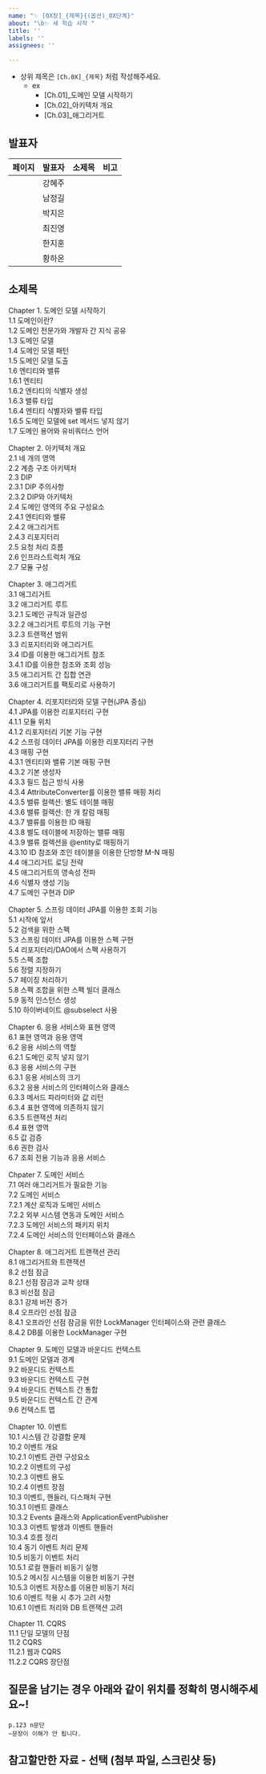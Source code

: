 ```yaml
---
name: "✨ [0X장]_{제목}{(옵션)_0X단계}"
about: "\b✨ 새 학습 시작 "
title: ''
labels: ''
assignees: ''

---
```

- 상위 제목은 `[Ch.0X]_{제목}` 처럼 작성해주세요.
  - ex
    - [Ch.01]_도메인 모델 시작하기
    - [Ch.02]_아키텍처 개요
    - [Ch.03]_애그리거트


## 발표자

| 페이지  | 발표자 | 소제목 | 비고 |
|------|:----|:----|:---|
|      | 강혜주 |     |    |
|      | 남정길 |     |    |
|      | 박지은 |     |    |
|      | 최진영 |     |    |
|      | 한지훈 |     |    |
|      | 황하온 |     |    |


## 소제목
Chapter 1. 도메인 모델 시작하기  
1.1 도메인이란?  
1.2 도메인 전문가와 개발자 간 지식 공유  
1.3 도메인 모델  
1.4 도메인 모델 패턴  
1.5 도메인 모델 도출  
1.6 엔티티와 밸류  
1.6.1 엔티티  
1.6.2 엔티티의 식별자 생성  
1.6.3 밸류 타입  
1.6.4 엔티티 식별자와 밸류 타입  
1.6.5 도메인 모델에 set 메서드 넣지 않기  
1.7 도메인 용어와 유비쿼터스 언어  

Chapter 2. 아키텍처 개요  
2.1 네 개의 영역  
2.2 계층 구조 아키텍처  
2.3 DIP  
2.3.1 DIP 주의사항  
2.3.2 DIP와 아키텍처  
2.4 도메인 영역의 주요 구성요소  
2.4.1 엔티티와 밸류  
2.4.2 애그리거트  
2.4.3 리포지터리  
2.5 요청 처리 흐름  
2.6 인프라스트럭처 개요  
2.7 모듈 구성  

Chapter 3. 애그리거트  
3.1 애그리거트  
3.2 애그리거트 루트  
3.2.1 도메인 규칙과 일관성  
3.2.2 애그리거트 루트의 기능 구현  
3.2.3 트랜잭션 범위  
3.3 리포지터리와 애그리거트  
3.4 ID를 이용한 애그리거트 참조  
3.4.1 ID를 이용한 참조와 조회 성능  
3.5 애그리거트 간 집합 연관  
3.6 애그리거트를 팩토리로 사용하기  

Chapter 4. 리포지터리와 모델 구현(JPA 중심)  
4.1 JPA를 이용한 리포지터리 구현  
4.1.1 모듈 위치  
4.1.2 리포지터리 기본 기능 구현  
4.2 스프링 데이터 JPA를 이용한 리포지터리 구현  
4.3 매핑 구현  
4.3.1 엔티티와 밸류 기본 매핑 구현  
4.3.2 기본 생성자  
4.3.3 필드 접근 방식 사용  
4.3.4 AttributeConverter를 이용한 밸류 매핑 처리  
4.3.5 밸류 컬렉션: 별도 테이블 매핑  
4.3.6 밸류 컬렉션: 한 개 칼럼 매핑  
4.3.7 밸류를 이용한 ID 매핑  
4.3.8 별도 테이블에 저장하는 밸류 매핑  
4.3.9 밸류 컬렉션을 @entity로 매핑하기  
4.3.10 ID 참조와 조인 테이블을 이용한 단방향 M-N 매핑  
4.4 애그리거트 로딩 전략  
4.5 애그리거트의 영속성 전파  
4.6 식별자 생성 기능  
4.7 도메인 구현과 DIP  

Chapter 5. 스프링 데이터 JPA를 이용한 조회 기능  
5.1 시작에 앞서  
5.2 검색을 위한 스펙  
5.3 스프링 데이터 JPA를 이용한 스펙 구현  
5.4 리포지터리/DAO에서 스펙 사용하기  
5.5 스펙 조합  
5.6 정렬 지정하기  
5.7 페이징 처리하기  
5.8 스펙 조합을 위한 스펙 빌더 클래스  
5.9 동적 인스턴스 생성  
5.10 하이버네이트 @subselect 사용  

Chapter 6. 응용 서비스와 표현 영역  
6.1 표현 영역과 응용 영역  
6.2 응용 서비스의 역할  
6.2.1 도메인 로직 넣지 않기  
6.3 응용 서비스의 구현  
6.3.1 응용 서비스의 크기  
6.3.2 응용 서비스의 인터페이스와 클래스  
6.3.3 메서드 파라미터와 값 리턴  
6.3.4 표현 영역에 의존하지 않기  
6.3.5 트랜잭션 처리  
6.4 표현 영역  
6.5 값 검증  
6.6 권한 검사  
6.7 조회 전용 기능과 응용 서비스  

Chpater 7. 도메인 서비스  
7.1 여러 애그리거트가 필요한 기능  
7.2 도메인 서비스  
7.2.1 계산 로직과 도메인 서비스  
7.2.2 외부 시스템 연동과 도메인 서비스  
7.2.3 도메인 서비스의 패키지 위치  
7.2.4 도메인 서비스의 인터페이스와 클래스  

Chapter 8. 애그리거트 트랜잭션 관리  
8.1 애그리거트와 트랜잭션  
8.2 선점 잠금  
8.2.1 선점 잠금과 교착 상태  
8.3 비선점 잠금  
8.3.1 강제 버전 증가  
8.4 오프라인 선점 잠금  
8.4.1 오프라인 선점 잠금을 위한 LockManager 인터페이스와 관련 클래스  
8.4.2 DB를 이용한 LockManager 구현  

Chapter 9. 도메인 모델과 바운디드 컨텍스트  
9.1 도메인 모델과 경계  
9.2 바운디드 컨텍스트  
9.3 바운디드 컨텍스트 구현  
9.4 바운디드 컨텍스트 간 통합  
9.5 바운디드 컨텍스트 간 관계  
9.6 컨텍스트 맵  

Chapter 10. 이벤트  
10.1 시스템 간 강결합 문제  
10.2 이벤트 개요  
10.2.1 이벤트 관련 구성요소  
10.2.2 이벤트의 구성  
10.2.3 이벤트 용도  
10.2.4 이벤트 장점  
10.3 이벤트, 핸들러, 디스패처 구현  
10.3.1 이벤트 클래스  
10.3.2 Events 클래스와 ApplicationEventPublisher  
10.3.3 이벤트 발생과 이벤트 핸들러  
10.3.4 흐름 정리  
10.4 동기 이벤트 처리 문제  
10.5 비동기 이벤트 처리  
10.5.1 로컬 핸들러 비동기 실행  
10.5.2 메시징 시스템을 이용한 비동기 구현  
10.5.3 이벤트 저장소를 이용한 비동기 처리  
10.6 이벤트 적용 시 추가 고려 사항  
10.6.1 이벤트 처리와 DB 트랜잭션 고려  

Chapter 11. CQRS  
11.1 단일 모델의 단점  
11.2 CQRS  
11.2.1 웹과 CQRS  
11.2.2 CQRS 장단점  

## 질문을 남기는 경우 아래와 같이 위치를 정확히 명시해주세요~!
```
p.123 n문단
~문장이 이해가 안 됩니다.
```

## 참고할만한 자료 - 선택 (첨부 파일, 스크린샷 등)
